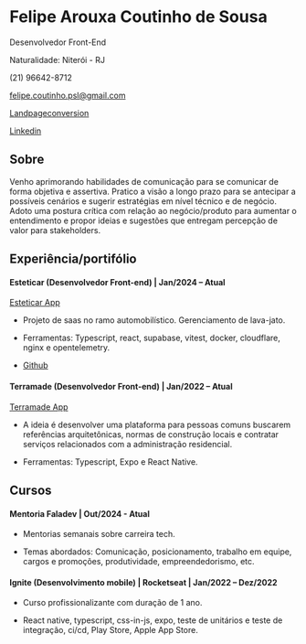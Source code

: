 
# Felipe Arouxa Coutinho de Sousa <br/>

Desenvolvedor Front-End <br/>

Naturalidade: Niterói - RJ <br/>

(21) 96642-8712 <br/>

felipe.coutinho.psl@gmail.com <br/>

[Landpageconversion](https://lipsitesapp.decortise.com.br/) <br/>

[Linkedin](https://www.linkedin.com/in/felipe-a-dev♨-565b6a208/) 

## Sobre

Venho aprimorando habilidades de comunicação para se comunicar de forma objetiva e assertiva. Pratico a visão a longo prazo para se antecipar a possíveis cenários e sugerir estratégias em nível técnico e de negócio. Adoto uma postura crítica com relação ao negócio/produto para aumentar o entendimento e propor ideias e sugestões que entregam percepção de valor para stakeholders.

## Experiência/portifólio

#### Esteticar (Desenvolvedor Front-end) | Jan/2024 – Atual
[Esteticar App](https://esteticarapp.decortise.com.br/dashboard/PDV)  

- Projeto de saas no ramo automobilístico. Gerenciamento de lava-jato.

- Ferramentas: Typescript, react, supabase, vitest, docker, cloudflare, nginx e opentelemetry.
  
- [Github](https://github.com/felipe-andersen/esteticar) 

#### Terramade (Desenvolvedor Front-end) | Jan/2022 – Atual
[Terramade App](https://www.figma.com/design/kLqsffeTsYgkviDlChNrOt/Terramade?m=auto&t=V2DbvHTE1ZlmskfY-1)  

- A ideia é desenvolver uma plataforma para pessoas comuns buscarem referências arquitetônicas, normas de construção locais e contratar serviços relacionados com a administração residencial.

- Ferramentas: Typescript, Expo e React Native.

## Cursos

#### Mentoria Faladev | Out/2024 - Atual

- Mentorias semanais sobre carreira tech.
  
- Temas abordados: Comunicação, posicionamento, trabalho em equipe, cargos e promoções, produtividade, empreendedorismo, etc.

#### Ignite (Desenvolvimento mobile) | Rocketseat | Jan/2022 – Dez/2022

- Curso profissionalizante com duração de 1 ano.

- React native, typescript, css-in-js, expo, teste de unitários e teste de integração, ci/cd, Play Store, Apple App Store.


